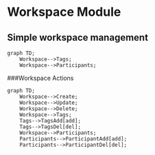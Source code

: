 # Workspace Module
## Simple workspace management
```mermaid
graph TD;
    Workspace-->Tags;
    Workspace-->Participants;
```
###Workspace Actions
```mermaid
graph TD;
    Workspace-->Create;
    Workspace-->Update;
    Workspace-->Delete;
    Workspace-->Tags;
    Tags-->TagsAdd[add];
    Tags-->TagsDel[del];
    Workspace-->Participants;
    Participants-->ParticipantAdd[add];
    Participants-->ParticipantDel[del];    
```
